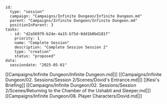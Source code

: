 
```RpgManager4
id: 
  type: "session"
  campaign: "Campaigns/Infinite Dungeon/Infinite Dungeon.md"
  parent: "Campaigns/Infinite Dungeon/Infinite Dungeon.md"
  positionInParent: 3
tasks: 
  - id: "d2a56979-b24e-4a15-b75d-8dd1b8bd181f"
    priority: 1
    name: "Complete Session"
    description: "Complete Session Session 2"
    type: "creation"
    status: "proposed"
data: 
  sessiondate: "2025-05-01"
```

[[Campaigns/Infinite Dungeon/Infinite Dungeon.md|]]
[[Campaigns/Infinite Dungeon/02. Sessions/Session 2/Scenes/Dovid's Entrance.md|]]
[[Kesi's Briefing]]
[[Campaigns/Infinite Dungeon/02. Sessions/Session 2/Scenes/Returning to the Chamber of the Ushabti and Sleeper.md|]]
[[Campaigns/Infinite Dungeon/08. Player Characters/Dovid.md|]]